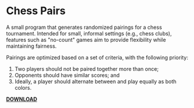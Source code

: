# Chess Pairs

A small program that generates randomized pairings for a chess tournament. Intended for small, informal settings (e.g., chess clubs), features such as "no-count" games aim to provide flexibility while maintaining fairness.

Pairings are optimized based on a set of criteria, with the following priority:
1. Two players should not be paired together more than once;
2. Opponents should have similar scores; and
3. Ideally, a player should alternate between and play equally as both colors.

[**DOWNLOAD**](http://github.com/armanbilge/ChessPairs/releases)

